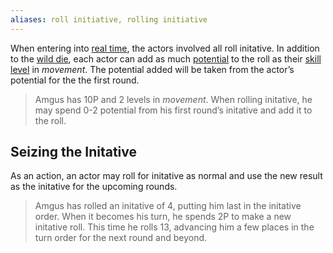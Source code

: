 ```yaml
---
aliases: roll initiative, rolling initiative
---
```

   
When entering into [real time](../Game%20Modes/Real%20Time.md), the actors involved all roll initative. In addition to the [wild die](../Rolling%20Dice/Wild%20Die.md), each actor can add as much [potential](../Rolling%20Dice/Potential.md) to the roll as their [skill level](../Skills/Skill%20Level.md) in _movement_. The potential added will be taken from the actor’s potential for the the first round.   
   
> Amgus has 10P and 2 levels in _movement_. When rolling initative, he may spend 0-2 potential from his first round’s initative and add it to the roll.   
   
## Seizing the Initative   
   
As an action, an actor may roll for initative as normal and use the new result as the initative for the upcoming rounds.   
   
> Amgus has rolled an initative of 4, putting him last in the initative order. When it becomes his turn, he spends 2P to make a new initative roll. This time he rolls 13, advancing him a few places in the turn order for the next round and beyond.